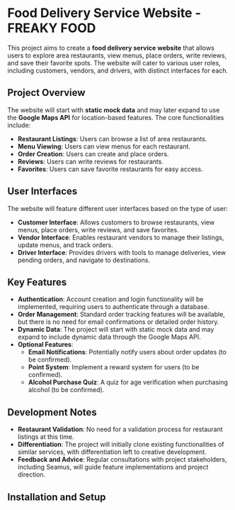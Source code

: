 # Food Delivery Service Website - FREAKY FOOD

This project aims to create a **food delivery service website** that allows users to explore area restaurants, view menus, place orders, write reviews, and save their favorite spots. The website will cater to various user roles, including customers, vendors, and drivers, with distinct interfaces for each.

## Project Overview

The website will start with **static mock data** and may later expand to use the **Google Maps API** for location-based features. The core functionalities include:

- **Restaurant Listings**: Users can browse a list of area restaurants.
- **Menu Viewing**: Users can view menus for each restaurant.
- **Order Creation**: Users can create and place orders.
- **Reviews**: Users can write reviews for restaurants.
- **Favorites**: Users can save favorite restaurants for easy access.

## User Interfaces

The website will feature different user interfaces based on the type of user:

- **Customer Interface**: Allows customers to browse restaurants, view menus, place orders, write reviews, and save favorites.
- **Vendor Interface**: Enables restaurant vendors to manage their listings, update menus, and track orders.
- **Driver Interface**: Provides drivers with tools to manage deliveries, view pending orders, and navigate to destinations.

## Key Features

- **Authentication**: Account creation and login functionality will be implemented, requiring users to authenticate through a database.
- **Order Management**: Standard order tracking features will be available, but there is no need for email confirmations or detailed order history.
- **Dynamic Data**: The project will start with static mock data and may expand to include dynamic data through the Google Maps API.
- **Optional Features**:
  - **Email Notifications**: Potentially notify users about order updates (to be confirmed).
  - **Point System**: Implement a reward system for users (to be confirmed).
  - **Alcohol Purchase Quiz**: A quiz for age verification when purchasing alcohol (to be confirmed).

## Development Notes

- **Restaurant Validation**: No need for a validation process for restaurant listings at this time.
- **Differentiation**: The project will initially clone existing functionalities of similar services, with differentiation left to creative development.
- **Feedback and Advice**: Regular consultations with project stakeholders, including Seamus, will guide feature implementations and project direction.

## Installation and Setup
